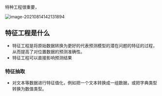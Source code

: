 特种工程很重要，

![image-20210814142131894](C:\Users\lfl\AppData\Roaming\Typora\typora-user-images\image-20210814142131894.png)

## 特征工程是什么

* 特征工程是将原始数据转换为更好的代表预测模型的潜在问题的特征的过程，从而提高了对位置数据的预测准确性。
* 特征工程可以直接影响预测结果

### 特征抽取

* 对文本等数据进行特征值化，例如把一个文本转换成一组数据，或把字典类型转换为数值类型。